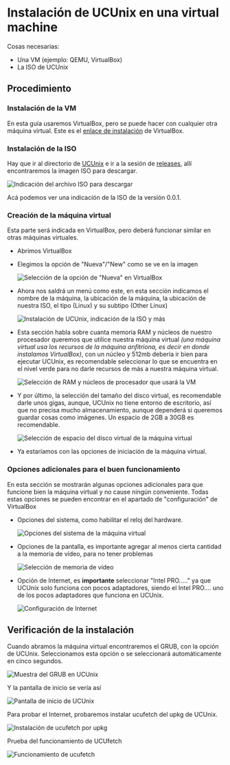 # Instalación de UCUnix en una virtual machine
Cosas necesarias:
- Una VM (ejemplo: QEMU, VirtualBox)
- La ISO de UCUnix
## Procedimiento
### Instalación de la VM
En esta guía usaremos VirtualBox, pero se puede hacer con cualquier otra máquina virtual.
Este es el [enlace de instalación](https://www.virtualbox.org/wiki/Downloads) de VirtualBox.
### Instalación de la ISO
Hay que ir al directorio de [UCUnix](https://github.com/s-blanco-dev/UCUnix) e ir a la sesión de [releases](https://github.com/s-blanco-dev/UCUnix/releases), allí encontraremos la imagen ISO para descargar.

![Indicación del archivo ISO para descargar](indicacion_ISO.png)

Acá podemos ver una indicación de la ISO de la versión 0.0.1.
### Creación de la máquina virtual
Esta parte será indicada en VirtualBox, pero deberá funcionar similar en otras máquinas virtuales.
* Abrimos VirtualBox
* Elegimos la opción de "Nueva"/"New" como se ve en la imagen

  ![Selección de la opción de "Nueva" en VirtualBox](nueva_VM.png)

* Ahora nos saldrá un menú como este, en esta sección indicamos el nombre de la máquina, la ubicación de la máquina, la ubicación de nuestra ISO,  el tipo (Linux) y su subtipo (Other Linux) 

  ![Instalación de UCUnix, indicación de la ISO y más](nombre_VM.png)

* Esta sección habla sobre cuanta memoria RAM y núcleos de nuestro procesador queremos que utilice nuestra máquina virtual _(una máquina virtual usa los recursos de la máquina anfitriona, es decir en donde instalamos VirtualBox)_, con un núcleo y 512mb debería ir bien para ejecutar UCUnix, es recomendable seleccionar lo que se encuentra en el nivel verde para no darle recursos de más a nuestra máquina virtual.

  ![Selección de RAM y núcleos de procesador que usará la VM](seleccion_RAM_nucleos.png)

* Y por último, la selección del tamaño del disco virtual, es recomendable darle unos gigas, aunque, UCUnix no tiene entorno de escritorio, así que no precisa mucho almacenamiento, aunque dependerá si queremos guardar cosas como imágenes. Un espacio de 2GB a 30GB es recomendable.

  ![Selección de espacio del disco virtual de la máquina virtual](seleccion_disco.png)

* Ya estaríamos con las opciones de iniciación de la máquina virtual.
### Opciones adicionales para el buen funcionamiento
En esta sección se mostrarán algunas opciones adicionales para que funcione bien la máquina virtual y no cause ningún conveniente. Todas estas opciones se pueden encontrar en el apartado de "configuración" de VirtualBox
* Opciones del sistema, como habilitar el reloj del hardware.

  ![Opciones del sistema de la máquina virtual](opcion_sistema.png)

* Opciones de la pantalla, es importante agregar al menos cierta cantidad a la memoria de vídeo, para no tener problemas

  ![Selección de memoria de vídeo](opcion_pantalla.png)

* Opción de Internet, es **importante** seleccionar "Intel PRO....." ya que UCUnix solo funciona con pocos adaptadores, siendo el Intel PRO.... uno de los pocos adaptadores que funciona en UCUnix.

  ![Configuración de Internet](opcion_red.png)

## Verificación de la instalación
Cuando abramos la máquina virtual encontraremos el GRUB, con la opción de UCUnix. Seleccionamos esta opción o se seleccionará automáticamente en cinco segundos.

![Muestra del GRUB en UCUnix](GRUB_UCUnix.png)

Y la pantalla de inicio se vería así

![Pantalla de inicio de UCUnix](inicio_de_UCUnix.png)

Para probar el Internet, probaremos instalar ucufetch del upkg de UCUnix.

![Instalación de ucufetch por upkg](instalación_ucufetch.png)

Prueba del funcionamiento de UCUfetch

![Funcionamiento de ucufetch](prueba_ucufetch.png)
